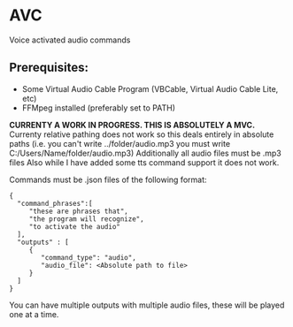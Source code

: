 # AVC
Voice activated audio commands

## Prerequisites:
- Some Virtual Audio Cable Program (VBCable, Virtual Audio Cable Lite, etc)
- FFMpeg installed (preferably set to PATH)

**CURRENTY A WORK IN PROGRESS. THIS IS ABSOLUTELY A MVC.** 
Currenty relative pathing does not work so this deals entirely in absolute paths (i.e. you can't write ../folder/audio.mp3 you must write C:/Users/Name/folder/audio.mp3)
Additionally all audio files must be .mp3 files
Also while I have added some tts command support it does not work.

Commands must be .json files of the following format:
```
{
  "command_phrases":[
     "these are phrases that",
     "the program will recognize",
     "to activate the audio"
  ],
  "outputs" : [
     {
        "command_type": "audio",
        "audio_file": <Absolute path to file>
     }
  ]
}
```

You can have multiple outputs with multiple audio files, these will be played one at a time.
